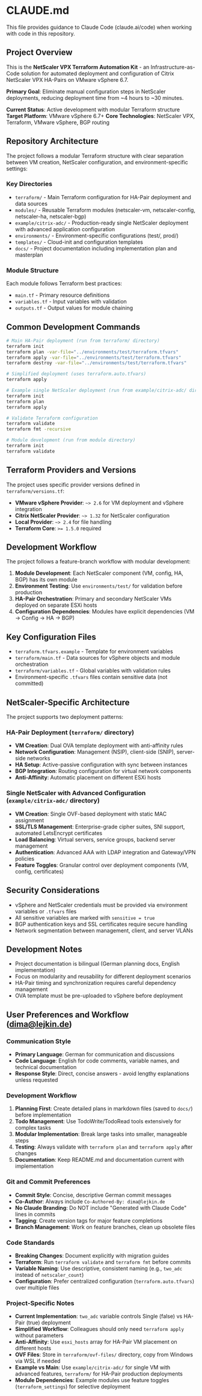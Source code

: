 # CLAUDE.md

This file provides guidance to Claude Code (claude.ai/code) when working with code in this repository.

## Project Overview

This is the **NetScaler VPX Terraform Automation Kit** - an Infrastructure-as-Code solution for automated deployment and configuration of Citrix NetScaler VPX HA-Pairs on VMware vSphere 6.7.

**Primary Goal**: Eliminate manual configuration steps in NetScaler deployments, reducing deployment time from ~4 hours to ~30 minutes.

**Current Status**: Active development with modular Terraform structure
**Target Platform**: VMware vSphere 6.7+
**Core Technologies**: NetScaler VPX, Terraform, VMware vSphere, BGP routing

## Repository Architecture

The project follows a modular Terraform structure with clear separation between VM creation, NetScaler configuration, and environment-specific settings:

### Key Directories
- `terraform/` - Main Terraform configuration for HA-Pair deployment and data sources
- `modules/` - Reusable Terraform modules (netscaler-vm, netscaler-config, netscaler-ha, netscaler-bgp)
- `example/citrix-adc/` - Production-ready single NetScaler deployment with advanced application configuration
- `environments/` - Environment-specific configurations (test/, prod/)
- `templates/` - Cloud-init and configuration templates
- `docs/` - Project documentation including implementation plan and masterplan

### Module Structure
Each module follows Terraform best practices:
- `main.tf` - Primary resource definitions
- `variables.tf` - Input variables with validation
- `outputs.tf` - Output values for module chaining

## Common Development Commands

```bash
# Main HA-Pair deployment (run from terraform/ directory)
terraform init
terraform plan -var-file="../environments/test/terraform.tfvars"
terraform apply -var-file="../environments/test/terraform.tfvars"
terraform destroy -var-file="../environments/test/terraform.tfvars"

# Simplified deployment (uses terraform.auto.tfvars)
terraform apply

# Example single NetScaler deployment (run from example/citrix-adc/ directory)
terraform init
terraform plan
terraform apply

# Validate Terraform configuration
terraform validate
terraform fmt -recursive

# Module development (run from module directory)
terraform init
terraform validate
```

## Terraform Providers and Versions

The project uses specific provider versions defined in `terraform/versions.tf`:
- **VMware vSphere Provider**: `~> 2.6` for VM deployment and vSphere integration
- **Citrix NetScaler Provider**: `~> 1.32` for NetScaler configuration
- **Local Provider**: `~> 2.4` for file handling
- **Terraform Core**: `>= 1.5.0` required

## Development Workflow

The project follows a feature-branch workflow with modular development:

1. **Module Development**: Each NetScaler component (VM, config, HA, BGP) has its own module
2. **Environment Testing**: Use `environments/test/` for validation before production
3. **HA-Pair Orchestration**: Primary and secondary NetScaler VMs deployed on separate ESXi hosts
4. **Configuration Dependencies**: Modules have explicit dependencies (VM → Config → HA → BGP)

## Key Configuration Files

- `terraform.tfvars.example` - Template for environment variables
- `terraform/main.tf` - Data sources for vSphere objects and module orchestration
- `terraform/variables.tf` - Global variables with validation rules
- Environment-specific `.tfvars` files contain sensitive data (not committed)

## NetScaler-Specific Architecture

The project supports two deployment patterns:

### HA-Pair Deployment (`terraform/` directory)
- **VM Creation**: Dual OVA template deployment with anti-affinity rules
- **Network Configuration**: Management (NSIP), client-side (SNIP), server-side networks
- **HA Setup**: Active-passive configuration with sync between instances  
- **BGP Integration**: Routing configuration for virtual network components
- **Anti-Affinity**: Automatic placement on different ESXi hosts

### Single NetScaler with Advanced Configuration (`example/citrix-adc/` directory)
- **VM Creation**: Single OVF-based deployment with static MAC assignment
- **SSL/TLS Management**: Enterprise-grade cipher suites, SNI support, automated LetsEncrypt certificates
- **Load Balancing**: Virtual servers, service groups, backend server management
- **Authentication**: Advanced AAA with LDAP integration and Gateway/VPN policies
- **Feature Toggles**: Granular control over deployment components (VM, config, certificates)

## Security Considerations

- vSphere and NetScaler credentials must be provided via environment variables or `.tfvars` files
- All sensitive variables are marked with `sensitive = true`
- BGP authentication keys and SSL certificates require secure handling
- Network segmentation between management, client, and server VLANs

## Development Notes

- Project documentation is bilingual (German planning docs, English implementation)
- Focus on modularity and reusability for different deployment scenarios
- HA-Pair timing and synchronization requires careful dependency management
- OVA template must be pre-uploaded to vSphere before deployment

## User Preferences and Workflow (dima@lejkin.de)

### Communication Style
- **Primary Language**: German for communication and discussions
- **Code Language**: English for code comments, variable names, and technical documentation
- **Response Style**: Direct, concise answers - avoid lengthy explanations unless requested

### Development Workflow
1. **Planning First**: Create detailed plans in markdown files (saved to `docs/`) before implementation
2. **Todo Management**: Use TodoWrite/TodoRead tools extensively for complex tasks
3. **Modular Implementation**: Break large tasks into smaller, manageable steps
4. **Testing**: Always validate with `terraform plan` and `terraform apply` after changes
5. **Documentation**: Keep README.md and documentation current with implementation

### Git and Commit Preferences
- **Commit Style**: Concise, descriptive German commit messages
- **Co-Author**: Always include `Co-Authored-By: dima@lejkin.de`
- **No Claude Branding**: Do NOT include "Generated with Claude Code" lines in commits
- **Tagging**: Create version tags for major feature completions
- **Branch Management**: Work on feature branches, clean up obsolete files

### Code Standards
- **Breaking Changes**: Document explicitly with migration guides
- **Terraform**: Run `terraform validate` and `terraform fmt` before commits
- **Variable Naming**: Use descriptive, consistent naming (e.g., `two_adc` instead of `netscaler_count`)
- **Configuration**: Prefer centralized configuration (`terraform.auto.tfvars`) over multiple files

### Project-Specific Notes
- **Current Implementation**: `two_adc` variable controls Single (false) vs HA-Pair (true) deployment
- **Simplified Workflow**: Colleagues should only need `terraform apply` without parameters
- **Anti-Affinity**: Use `esxi_hosts` array for HA-Pair VM placement on different hosts
- **OVF Files**: Store in `terraform/ovf-files/` directory, copy from Windows via WSL if needed
- **Example vs Main**: Use `example/citrix-adc/` for single VM with advanced features, `terraform/` for HA-Pair production deployments
- **Module Dependencies**: Example modules use feature toggles (`terraform_settings`) for selective deployment
